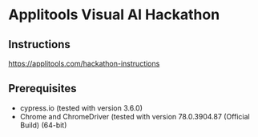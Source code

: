 # Applitools Visual AI Hackathon

## Instructions
https://applitools.com/hackathon-instructions

## Prerequisites
- cypress.io (tested with version 3.6.0)
- Chrome and ChromeDriver (tested with version 78.0.3904.87 (Official Build) (64-bit)

